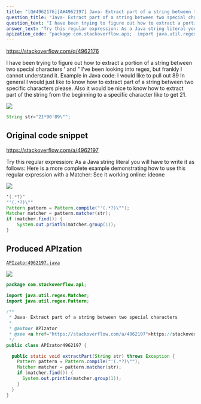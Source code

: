 ```yaml
---
title: "[Q#4962176][A#4962197] Java- Extract part of a string between two special characters"
question_title: "Java- Extract part of a string between two special characters"
question_text: "I have been trying to figure out how to extract a portion of a string between two special characters ' and \" I've been looking into regex, but frankly I cannot understand it. Example in Java code: I would like to pull out 89 In general I would just like to know how to extract part of a string between two specific characters please. Also it would be nice to know how to extract part of the string from the beginning to a specific character like to get 21."
answer_text: "Try this regular expression: As a Java string literal you will have to write it as follows: Here is a more complete example demonstrating how to use this regular expression with a Matcher: See it working online: ideone"
apization_code: "package com.stackoverflow.api;  import java.util.regex.Matcher; import java.util.regex.Pattern;  /**  * Java- Extract part of a string between two special characters  *  * @author APIzator  * @see <a href=\"https://stackoverflow.com/a/4962197\">https://stackoverflow.com/a/4962197</a>  */ public class APIzator4962197 {    public static void extractPart(String str) throws Exception {     Pattern pattern = Pattern.compile(\"'(.*?)\\\"\");     Matcher matcher = pattern.matcher(str);     if (matcher.find()) {       System.out.println(matcher.group(1));     }   } }"
---
```


https://stackoverflow.com/q/4962176

I have been trying to figure out how to extract a portion of a string between two special characters &#x27; and &quot; I&#x27;ve been looking into regex, but frankly I cannot understand it.
Example in Java code:
I would like to pull out 89
In general I would just like to know how to extract part of a string between two specific characters please.
Also it would be nice to know how to extract part of the string from the beginning to a specific character like to get 21.


<div class="code-logo"><img src="/stackoverflow.png" /></div>

```java
String str="21*90'89\"";
```


## Original code snippet

https://stackoverflow.com/a/4962197

Try this regular expression:
As a Java string literal you will have to write it as follows:
Here is a more complete example demonstrating how to use this regular expression with a Matcher:
See it working online: ideone

<div class="code-logo"><img src="/stackoverflow.png" /></div>

```java
'(.*?)"
"'(.*?)\""
Pattern pattern = Pattern.compile("'(.*?)\"");
Matcher matcher = pattern.matcher(str);
if (matcher.find()) {
    System.out.println(matcher.group(1));
}
```

## Produced APIzation

[`APIzator4962197.java`](https://github.com/pasqualesalza/apization-temp-data/raw/master/search/APIzator4962197.java)

<div class="code-logo"><img src="/apizator.png" /></div>

```java
package com.stackoverflow.api;

import java.util.regex.Matcher;
import java.util.regex.Pattern;

/**
 * Java- Extract part of a string between two special characters
 *
 * @author APIzator
 * @see <a href="https://stackoverflow.com/a/4962197">https://stackoverflow.com/a/4962197</a>
 */
public class APIzator4962197 {

  public static void extractPart(String str) throws Exception {
    Pattern pattern = Pattern.compile("'(.*?)\"");
    Matcher matcher = pattern.matcher(str);
    if (matcher.find()) {
      System.out.println(matcher.group(1));
    }
  }
}

```